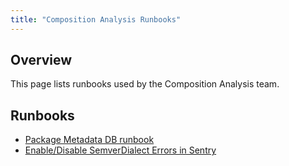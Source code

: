 ```yaml
---
title: "Composition Analysis Runbooks"
---
```


## Overview

This page lists runbooks used by the Composition Analysis team.

## Runbooks

* [Package Metadata DB runbook](https://gitlab.com/gitlab-org/security-products/license-db/deployment/-/tree/main/docs/runbooks)
* [Enable/Disable SemverDialect Errors in Sentry](semver-dialect-errors-in-sentry)
